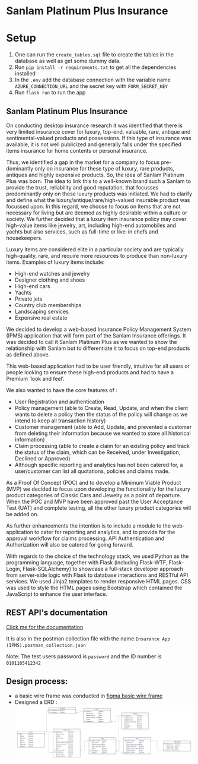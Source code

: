 # Sanlam Platinum Plus Insurance

# Setup

1. One can run the `create_tables.sql` file to create the tables in the database as well as get some dummy data.
2. Run `pip install -r requirements.txt` to get all the dependencies installed
3. In the `.env` add the database connection with the variable name `AZURE_CONNECTION_URL` and the secret key with `FORM_SECRET_KEY`
4. Run `flask run` to run the app

## Sanlam Platinum Plus Insurance
On conducting desktop insurance research it was identified that there is very limited insurance cover for luxury, top-end, valuable, rare, antique and sentimental-valued products and possessions. If this type of insurance was available, it is not well publicized and generally falls under the specified items insurance for home contents or personal insurance.

Thus, we identified a gap in the market for a company to focus pre-dominantly only on insurance for these type of luxury, rare products, antiques and highly expensive products.
So, the idea of Sanlam Platinum Plus was born. The idea to link this to a well-known brand such a Sanlam to provide the trust, reliability and good reputation, that focusses predominantly only on these luxury products was initiated.
We had to clarify and define what the luxury/antique/rare/high-valued insurable product was focussed upon. In this regard, we choose to focus on items that are not necessary for living but are deemed as highly desirable within a culture or society. We further decided that a luxury item insurance policy may cover high-value items like jewelry, art, including high-end automobiles and yachts but also services, such as full-time or live-in chefs and housekeepers.

Luxury items are considered elite in a particular society and are typically high-quality, rare, and require more resources to produce than non-luxury items. Examples of luxury items include:

- High-end watches and jewelry
- Designer clothing and shoes
- High-end cars
- Yachts
- Private jets
- Country club memberships
- Landscaping services
- Expensive real estate

We decided to develop a web-based Insurance Policy Management System (IPMS) application that will form part of the Sanlam Insurance offerings. It was decided to call it Sanlam Platinum Plus as we wanted to show the relationship with Sanlam but to differentiate it to focus on top-end products as defined above.

This web-based application had to be user friendly, intuitive for all users or people looking to ensure these high-end products and had to have a Premium ‘look and feel’.

We also wanted to have the core features of :

- User Registration and authentication
- Policy management (able to Create, Read, Update, and when the client wants to delete a policy then the status of the policy will change as we intend to keep all transaction history)
- Customer management (able to Add, Update, and prevented a customer from deleting their information because we wanted to store all historical information)
- Claim processing (able to create a claim for an existing policy and track the status of the claim, which can be Received, under Investigation, Declined or Approved)
- Although specific reporting and analytics has not been catered for, a user/customer can list all quotations, policies and claims made.

As a Proof Of Concept (POC) and to develop a Minimum Viable Product (MVP) we decided to focus upon developing the functionality for the luxury product categories of Classic Cars and Jewelry as a point of departure. When the POC and MVP have been approved past the User Acceptance Test (UAT) and complete testing, all the other luxury product categories will be added on.

As further enhancements the intention is to include a module to the web-application to cater for reporting and analytics, and to provide for the approval workflow for claims processing. API Authentication and Authorization will also be catered for going forward.

With regards to the choice of the technology stack, we used Python as the programming language, together with Flask (including Flask-WTF, Flask-Login, Flask-SQLAlchemy) to showcase a full-stack developer approach from server-side logic with Flask to database interactions and RESTful API services. We used Jinja2 templates to render responsive HTML pages. CSS was used to style the HTML pages using Bootstrap which contained the JavaScript to enhance the user interface.

## REST API's documentation

[Click me for the documentation](https://documenter.getpostman.com/view/33636476/2sA3Bj7tKf)

It is also in the postman collection file with the name `Insurance App (IPMS).postman_collection.json`






Note: The test users password is `password` and the ID number is `0101165412342`

## Design process:

- a basic wire frame was conducted in [figma basic wire frame](https://www.figma.com/file/o1jrudMDK24V6NuATfFBB1/Untitled?type=design&node-id=0%3A1&mode=design&t=LiqwcPvkY29EzjV5-1)
- Designed a ERD :
![ERD Diagram](./ERD%20diagram.png "ERD Diagram")

